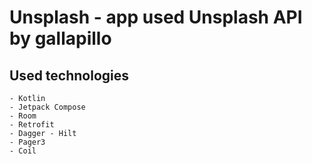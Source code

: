 # Unsplash - app used Unsplash API by gallapillo

## Used technologies
    - Kotlin
    - Jetpack Compose
    - Room
    - Retrofit
    - Dagger - Hilt
    - Pager3
    - Coil

